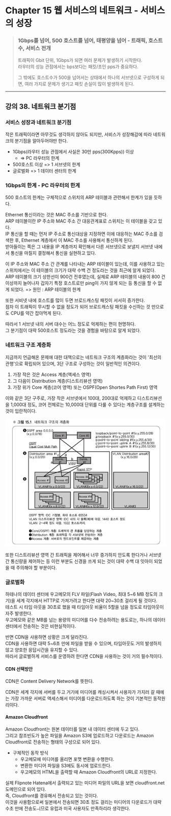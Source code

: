 # Chapter 15 웹 서비스의 네트워크 - 서비스의 성장

> ### 1Gbps를 넘어, 500 호스트를 넘어, 태평양을 넘어 - 트래픽, 호스트 수, 서비스 전개
> 트래픽이 Gbit 단위, 1Gbps가 되면 여러 문제가 발생하기 시작한다.   
> 라우터의 성능 관점에서는 bps보다는 패킷/초인 pps가 중요하다.   
> 
> 그 밖에도 호스트수가 500을 넘어서는 상태에서 하나의 서브넷으로 구성하게 되면, 여러 가지로 문제가 생기고 패킷 손실이 많이 발생하게 된다.

---
## 강의 38. 네트워크 분기점
### 서비스 성장과 네트워크 분기점
작은 트래픽이라면 아무것도 생각하지 않아도 되지만, 서비스가 성장해감에 따라 네트워크의 분기점을 알아두어야만 한다.
- 1Gbps(라우터 성능 관점에서 사실은 30만 pps(300Kpps)) 이상
  - => PC 라우터의 한계
- 500호스트 이상 => 1 서브넷의 한계
- 글로벌화 => 1 데이터 센터의 한계

### 1Gbps의 한계 - PC 라우터의 한계
500 호스트의 한계는 구체적으로 스위치의 ARP 테이블과 관련해서 한계가 있을 듯하다.

Ethernet 통신이라는 것은 MAC 주소를 기반으로 한다.   
ARP 테이블이란 IP 주소와 MAC 주소 간 대응관계표로 스위치는 이 테이블을 갖고 있다.   
IP 통신을 할 때는 먼저 IP 주소로 통신대상을 지정하면 이에 대응하는 MAC 주소를 검색한 후, Ethernet 계층에서 이 MAC 주소를 사용해서 통신하게 된다.   
받아들이는 쪽은 그 내용을 IP 계층까지 확인해서 다른 서브넷으로 보낼지 서브넷 내에서 통신을 마칠지 결정해서 통신을 실현하고 있다.

이 IP 주소와 MAC 주소 간 관계를 나타내는 ARP 테이블이 있는데, 이를 사용하고 있는 스위치에서는 이 테이블의 크기가 대략 수백 건 정도라는 것을 최근에 알게 되었다.   
ARP 테이블의 크기 상한선이 900건 전후였는데, 실제로 ARP 테이블의 내용이 800 건 이상까지 늘어나자 갑자기 특정 호스트로만 ping이 가지 않게 되는 등 통신을 할 수 없게 되었다. => 원인 : ARP 테이블의 한계   

또한 서비넷 내에 호스트를 많이 두면 브로드캐스팅 패킷이 서서히 증가한다.   
점차 이 트래픽이 무시할 수 없을 정도가 되어 브로드캐스팅 패킷을 수신하는 것 만으로도 CPU를 약간 잡아먹게 된다.

따라서 1 서브넷 내의 서버 대수는 어느 정도로 억제하는 편이 현명하다.   
그 분기점이 대략 500호스트 정도라는 것을 경험을 바탕으로 알게 되었다.

### 네트워크 구조 계층화
지금까지 언급해온 문제애 대한 대책으로는 네트워크 구조의 계층화라는 것이 '최선의 관행'으로 확립되어 있으며, 3단 구조로 구성하는 것이 일반적인 의견이다.
1. 가장 작은 것은 Access 계층(액세스 영역)
2. 그 다음이 Distribution 계층(디스트리뷰션 영역)
3. 가장 위가 Core 계층(코어 영역) 또는 OSPF(Open Shortes Path First) 영역

이와 같은 3단 구주로, 가장 작은 서브넷에서 100대, 200대로 억제하고 디스트리뷰션을 1,000대 정도, 코어 전체로는 10,000대 단위를 다룰 수 있다는 계층구조를 설계하는 것이 입란적이다.

![네트워크 구조의 계층화](image/network_layered_structure.png)

또한 디스트리뷰션 영역 간 트래픽을 제어해서 너무 증가하지 안도록 한다거나 서브넷 간 통신량을 제어하는 등 이런 부분도 신경을 쓰게 되는 것이 대략 수백 대 잇아이 되었을 때 주의해야 할 부분이다.

### 글로벌화
하테나의 데이터 센터에 우고메모의 FLV 파일(Flash Video, 최대 5~6 MB 정도의 크기)을 세계 각지에서 HTTP로 가져가려고 한다면 대략 20~30초 걸리게 될 것이다.      
테스트 시 타임 아웃을 30초로 했을 때 타임아웃 비율이 5할을 넘을 정도로 타임아웃이 자주 발생한다.   
우고메모와 같은 MB를 넘는 용량의 미디어를 다수 전송하려는 용도로는, 하나의 데이터 센터에서 전송하는 것은 비현실적이다.  

반면 CDN을 사용하면 상황은 크게 달라진다.    
CDN을 사용하면 대략 5~6초 만에 파일을 받을 수 있으며, 타임아웃도 거의 발생하지 않고 양호한 응답시간을 유지할 수 있다.   
따라서 글로벌하게 서비스를 운영하려 한다면 CDN을 사용하는 것이 거의 필수적이다.

#### CDN 선택방안
CDN은 Content Delivery Network를 뜻한다.

CDN은 세계 각지에 서버를 두고 거기에 미디어를 캐싱시켜서 사용자가 가지러 갈 때에는 가장 가까운 서버로 액세스해서 미디어를 다운로드하도록 하는 것이 기본적인 동작원리이다.

#### Amazon Cloudfront
Amazon Cloudfront는 원본 데이터를 일본 내 데이터 센터에 두고 있다.   
그리고 참조빈도가 높은 파일을 Amazon S3에 업로드하고 다운로드는 Amazon Cloudfront로 전송하는 형태의 구성으로 되어 있다.   

- 구체적인 동작 방식
  - 우고메모에 미디어를 올리면 포맷 변환을 수행한다.
  - 변환한 미디어 파일을 S3에도 동시에 업로드한다.
  - 우고메모의 HTML을 출력할 때 Amazon Cloudfront의 URL로 지정한다.

실제 Flipnote Hatena에서 출력되고 있는 미디어 파일의 URL을 보면 cloudfront.net 도메인으로 되어 있다.   
즉, Cloudfront를 경유해서 전송되고 있는 것이다.   
이것을 사용함으로써 일본에서 전송되면 30초 정도 걸리는 미디어의 다운로드가 대략 수초 만에 전송도ㅢ므로 유럽과 미국 사용자도 만족하리라 생각한다.